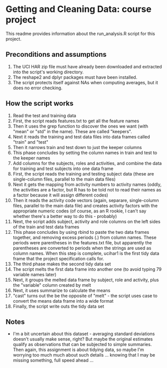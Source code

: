 # Getting and Cleaning Data: course project

This readme provides information about the run_analysis.R script for this project.

## Preconditions and assumptions
1. The UCI HAR zip file must have already been downloaded and extracted into the script's working directory.
1. The reshape2 and dplyr packages must have been installed.
1. The script protects itself against NAs when computing averages, but it does no error checking.

## How the script works
1. Read the test and training data
 1. First, the script reads features.txt to get all the feature names
 1. Then it uses the grep function to discover the ones we want (with "mean" or "std" in the name). These are called "keepers".
 1. Next it reads the training and test data files into data frames called "train" and "test"
 1. Then it narrows train and test down to just the keeper columns
 1. This phase concludes by setting the column names in train and test to the keeper names
1. Add columns for the subjects, roles and activities, and combine the data for training and test subjects into one data frame
 1. First, the script reads the training and testing subject data (these are single-column files, parallel to the main data files)
 1. Next it gets the mapping from activity numbers to activity names (oddly, the activities are a factor, but R has to be told not to read their names as a factor because it will assign different codes)
 1. Then it reads the activity code vectors (again, separare, single-column files, parallel to the main data file) and creates activity factors with the appropriate numeric codes (of course, as an R rookie, I can't say whether there's a better way to do this - probably)
 1. Next, the script adds subject, activity and role columns on the left sides of the train and test data frames
 1. This phase concludes by using rbind to paste the two data frames together, and removing excess periods (.) from column names. These periods were parentheses in the features.txt file, but apparently the parentheses are converted to periods when the strings are used as column names. When this step is complete, ucihar1 is the first tidy data frame that the project specification calls for.
1. The third phase makes the second tidy data set
 1. The script melts the first data frame into another one (to avoid typing 79 variable names later)
 1. Next, it groups the melted data frame by subject, role and activity, plus the "variable" column created by melt
 1. Next, it uses summarize to calculate the means
 1. "cast" turns out the be the opposite of "melt" - the script uses case to convert the means data frame into a wide format
 1. Finally, the script write outs the tidy data set

## Notes
* I'm a bit uncertain about this dataset - averaging standard deviations doesn't usually make sense, right? But maybe the original estimates qualify as observations that can be subjected to simple summaries. Then again, this assignment is about tidying data, so maybe I'm worrying too much much about such details ... knowing that I may be missing something, full speed ahead ...


